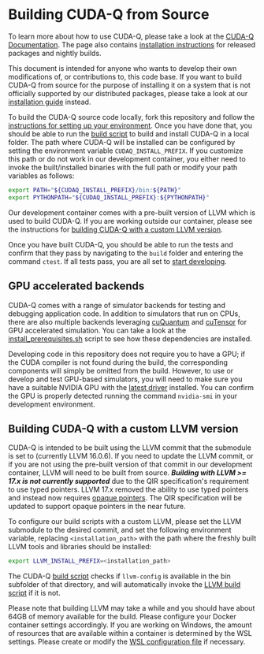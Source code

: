 # Building CUDA-Q from Source

To learn more about how to use CUDA-Q, please take a look at the [CUDA-Q
Documentation][cuda_quantum_docs]. The page also contains [installation
instructions][official_install] for released packages and nightly builds.

[cuda_quantum_docs]: https://nvidia.github.io/cuda-quantum/latest
[official_install]: https://nvidia.github.io/cuda-quantum/latest/install.html
[data_center_install]:
    https://nvidia.github.io/cuda-quantum/latest/data_center_install.html

This document is intended for anyone who wants to develop their own
modifications of, or contributions to, this code base. If you want to build
CUDA-Q from source for the purpose of installing it on a system that is not
officially supported by our distributed packages, please take a look at our
[installation guide][data_center_install] instead.

To build the CUDA-Q source code locally, fork this repository and follow the
[instructions for setting up your environment](./Dev_Setup.md). Once you have
done that, you should be able to run the [build
script](./scripts/build_cudaq.sh) to build and install CUDA-Q in a local folder.
The path where CUDA-Q will be installed can be configured by setting the
environment variable `CUDAQ_INSTALL_PREFIX`. If you customize this path or do
not work in our development container, you either need to invoke the
built/installed binaries with the full path or modify your path variables as
follows:

```bash
export PATH="${CUDAQ_INSTALL_PREFIX}/bin:${PATH}"
export PYTHONPATH="${CUDAQ_INSTALL_PREFIX}:${PYTHONPATH}"
```

Our development container comes with a pre-built version of LLVM which is used
to build CUDA-Q. If you are working outside our container, please see the
instructions for [building CUDA-Q with a custom LLVM
version](#building-cuda-q-with-a-custom-llvm-version).

Once you have built CUDA-Q, you should be able to run the tests and confirm that
they pass by navigating to the `build` folder and entering the command `ctest`.
If all tests pass, you are all set to [start developing](./Developing.md).

## GPU accelerated backends

CUDA-Q comes with a range of simulator backends for testing and debugging
application code. In addition to simulators that run on CPUs, there are also
multiple backends leveraging [cuQuantum][cuquantum] and [cuTensor][cutensor] for
GPU accelerated simulation. You can take a look at the
[install_prerequisites.sh](scripts/install_prerequisites.sh) script to see how
these dependencies are installed.

Developing code in this repository does not require you to have a GPU; if the
CUDA compiler is not found during the build, the corresponding components will
simply be omitted from the build. However, to use or develop and test GPU-based
simulators, you will need to make sure you have a suitable NVIDIA GPU with the
[latest driver][nvidia_driver] installed. You can confirm the GPU is properly
detected running the command `nvidia-smi` in your development environment.

[cuquantum]: https://developer.nvidia.com/cuquantum-sdk
[cutensor]: https://developer.nvidia.com/cutensor
[nvidia_driver]: https://www.nvidia.com/download/index.aspx

## Building CUDA-Q with a custom LLVM version

CUDA-Q is intended to be built using the LLVM commit that the submodule is set
to (currently LLVM 16.0.6). If you need to update the LLVM commit, or if you are
not using the pre-built version of that commit in our development container,
LLVM will need to be built from source. ***Building with LLVM >= 17.x is not
currently supported*** due to the QIR specification's requirement to use typed
pointers. LLVM 17.x removed the ability to use typed pointers and instead now
requires [opaque
pointers](https://llvm.org/docs/OpaquePointers.html#version-support). The QIR
specification will be updated to support opaque pointers in the near future.

To configure our build scripts with a custom LLVM, please set the LLVM submodule
to the desired commit, and set the following environment variable, replacing
`<installation_path>` with the path where the freshly built LLVM tools and
libraries should be installed:

```bash
export LLVM_INSTALL_PREFIX=<installation_path>
```

The CUDA-Q [build script](./scripts/build_cudaq.sh) checks if `llvm-config` is
available in the bin subfolder of that directory, and will automatically invoke
the [LLVM build script](./scripts/build_llvm.sh) if it is not.

Please note that building LLVM may take a while and you should have about 64GB
of memory available for the build. Please configure your Docker container
settings accordingly. If you are working on Windows, the amount of resources
that are available within a container is determined by the WSL settings. Please
create or modify the [WSL configuration file][wsl_config] if necessary.

[wsl_config]: https://learn.microsoft.com/en-us/windows/wsl/wsl-config
